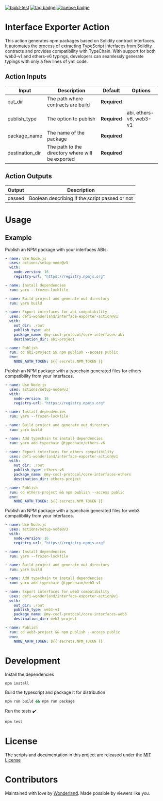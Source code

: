 [![build-test](https://github.com/defi-wonderland/interface-exporter-action/actions/workflows/test.yml/badge.svg?branch=main)](https://github.com/defi-wonderland/interface-exporter-action/actions/workflows/test.yml)
[![tag badge](https://img.shields.io/github/v/tag/defi-wonderland/interface-exporter-action)](https://github.com/defi-wonderland/interface-exporter-action/tags)
[![license badge](https://img.shields.io/github/license/defi-wonderland/interface-exporter-action)](./LICENSE)

# Interface Exporter Action

This action generates npm packages based on Solidity contract interfaces. It automates the process of extracting TypeScript interfaces from Solidity contracts and provides compatibility with TypeChain. With support for both web3-v1 and ethers-v6 typings, developers can seamlessly generate typings with only a few lines of yml code.

## Action Inputs

| Input           | Description                                      | Default      | Options                 |
| --------------- | ------------------------------------------------ | ------------ | ----------------------- |
| out_dir         | The path where contracts are build               | **Required** |                         |
| publish_type    | The option to publish                            | **Required** | abi, ethers-v6, web3-v1 |
| package_name    | The name of the package                          | **Required** |                         |
| destination_dir | The path to the directory where will be exported | **Required** |                         |

## Action Outputs

| Output | Description                                    |
| ------ | ---------------------------------------------- |
| passed | Boolean describing if the script passed or not |

# Usage

## Example

Publish an NPM package with your interfaces ABIs:

```yaml
- name: Use Node.js
  uses: actions/setup-node@v3
  with:
    node-version: 16
    registry-url: "https://registry.npmjs.org"

- name: Install dependencies
  run: yarn --frozen-lockfile

- name: Build project and generate out directory
  run: yarn build

- name: Export interfaces for abi compatibility
  uses: defi-wonderland/interface-exporter-action@v1
  with:
    out_dir: ./out
    publish_type: abi
    package_name: @my-cool-protocol/core-interfaces-abi
    destination_dir: abi-project

- name: Publish
  run: cd abi-project && npm publish --access public
  env:
    NODE_AUTH_TOKEN: ${{ secrets.NPM_TOKEN }}
```

Publish an NPM package with a typechain generated files for ethers compatibility from your interfaces.

```yaml
- name: Use Node.js
  uses: actions/setup-node@v3
  with:
    node-version: 16
    registry-url: "https://registry.npmjs.org"

- name: Install dependencies
  run: yarn --frozen-lockfile

- name: Build project and generate out directory
  run: yarn build

- name: Add typechain to install dependencies
  run: yarn add typechain @typechain/ethers-v6

- name: Export interfaces for ethers compatibility
  uses: defi-wonderland/interface-exporter-action@v1
  with:
    out_dir: ./out
    publish_type: ethers-v6
    package_name: @my-cool-protocol/core-interfaces-ethers
    destination_dir: ethers-project

- name: Publish
  run: cd ethers-project && npm publish --access public
  env:
    NODE_AUTH_TOKEN: ${{ secrets.NPM_TOKEN }}
```

Publish an NPM package with a typechain generated files for web3 compatibility from your interfaces.

```yaml
- name: Use Node.js
  uses: actions/setup-node@v3
  with:
    node-version: 16
    registry-url: "https://registry.npmjs.org"

- name: Install dependencies
  run: yarn --frozen-lockfile

- name: Build project and generate out directory
  run: yarn build

- name: Add typechain to install dependencies
  run: yarn add typechain @typechain/web3-v1

- name: Export interfaces for web3 compatibility
  uses: defi-wonderland/interface-exporter-action@v1
  with:
    out_dir: ./out
    publish_type: web3-v1
    package_name: @my-cool-protocol/core-interfaces-web3
    destination_dir: web3-project

- name: Publish
  run: cd web3-project && npm publish --access public
  env:
    NODE_AUTH_TOKEN: ${{ secrets.NPM_TOKEN }}
```

# Development

Install the dependencies

```bash
npm install
```

Build the typescript and package it for distribution

```bash
npm run build && npm run package
```

Run the tests :heavy_check_mark:

```bash
npm test
```

# License

The scripts and documentation in this project are released under the [MIT License](LICENSE)

# Contributors

Maintained with love by [Wonderland](https://defi.sucks). Made possible by viewers like you.
